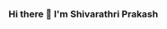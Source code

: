 ### Hi there 👋 I'm Shivarathri Prakash

<!--
**Prakash-Shivarathri/Prakash-Shivarathri** is a ✨ _special_ ✨ repository because its `README.md` (this file) appears on your GitHub profile.

Here are some ideas to get you started:

###- 🔭 I’m currently working on Django Framing.
###- 🌱 I’m currently learning Python , Django , API rest , SQL database. Backend development.
###- 👯 I’m collude with CipherSchool to learn Django Framing working.
- 🤔 I’m looking for help with ...
- 💬 Ask me about ...
###- 📫 How to reach me: you cantact through the linkedln  https://www.linkedin.com/in/prakash-nani-7090091bb/
###- 😄 Pronouns: Prakashnani
###- ⚡ Fun fact: I love to do Paragliding  and Skydiving
-->
